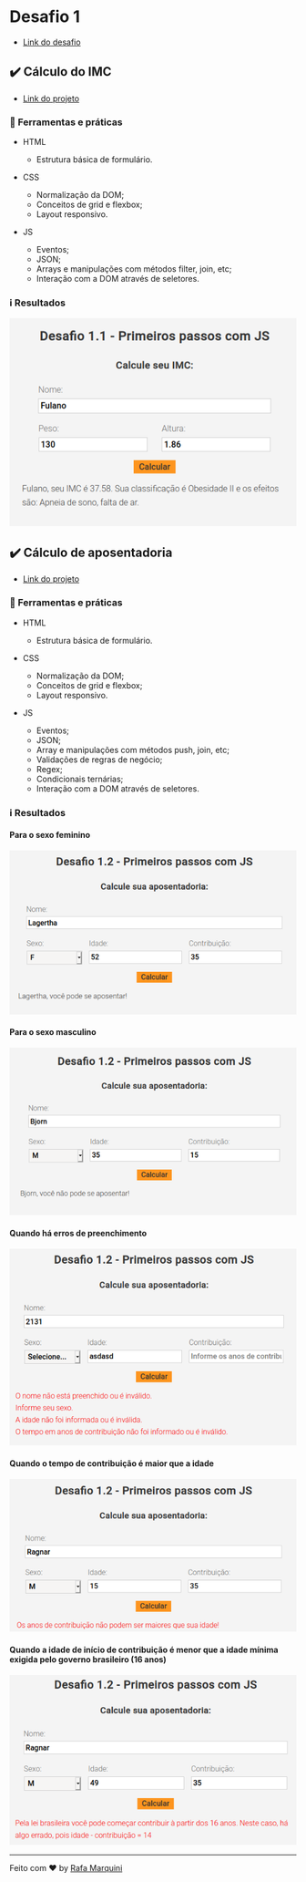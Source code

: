 # Desafio 1

* [Link do desafio](https://github.com/Rocketseat/bootcamp-launchbase-desafios-01/blob/master/desafios/01-1-primeiros-passos-com-js.md)

## :heavy_check_mark: Cálculo do IMC

* [Link do projeto](/calculo-imc)

### :hammer: Ferramentas e práticas
* HTML
    - Estrutura básica de formulário.

* CSS
    - Normalização da DOM;
    - Conceitos de grid e flexbox;
    - Layout responsivo.

* JS
    - Eventos;
    - JSON;
    - Arrays e manipulações com métodos filter, join, etc;
    - Interação com a DOM através de seletores.

### :information_source: Resultados

![Resultado deste desafio](../../assets/img/desafio1.1-result.png)

## :heavy_check_mark: Cálculo de aposentadoria

* [Link do projeto](/calculo-aposentadoria)

### :hammer: Ferramentas e práticas
* HTML
    - Estrutura básica de formulário.

* CSS
    - Normalização da DOM;
    - Conceitos de grid e flexbox;
    - Layout responsivo.

* JS
    - Eventos;
    - JSON;
    - Array e manipulações com métodos push, join, etc;
    - Validações de regras de negócio;
    - Regex;
    - Condicionais ternárias;
    - Interação com a DOM através de seletores.

### :information_source: Resultados

#### Para o sexo feminino
![Para o sexo feminino](../../assets/img/aposentadoria-f.png)

#### Para o sexo masculino
![Para o sexo masculino](../../assets/img/aposentadoria-m.png)

#### Quando há erros de preenchimento
![Quando há erros de preenchimento](../../assets/img/aposentadoria-erros-preenchimento.png)

#### Quando o tempo de contribuição é maior que a idade
![Contribuição é maior que a idade](../../assets/img/aposentadoria-cont-maior-idd.png)

#### Quando a idade de início de contribuição é menor que a idade mínima exigida pelo governo brasileiro (16 anos)
![Idade de início de contribuição é menor que a idade mínima exigida](../../assets/img/aposentadoria-idd-minima-errada.png)

---

Feito com :heart: by [Rafa Marquini](https://linkedin.com/in/rafamardegan)
